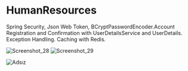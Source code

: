 # HumanResources
Spring Security, Json Web Token, BCryptPasswordEncoder.Account Registration and Confirmation with UserDetailsService and UserDetails.
Exception Handling.
Caching with Redis.

![Screenshot_28](https://user-images.githubusercontent.com/21373505/119265654-1ee80780-bbf0-11eb-9910-c7ed2df60463.png)
![Screenshot_29](https://user-images.githubusercontent.com/21373505/119265656-20b1cb00-bbf0-11eb-8c19-66bc40924507.png)

![Adsız](https://user-images.githubusercontent.com/21373505/119026372-c295a580-b9ad-11eb-9aa7-c5c062c8c7eb.png)

